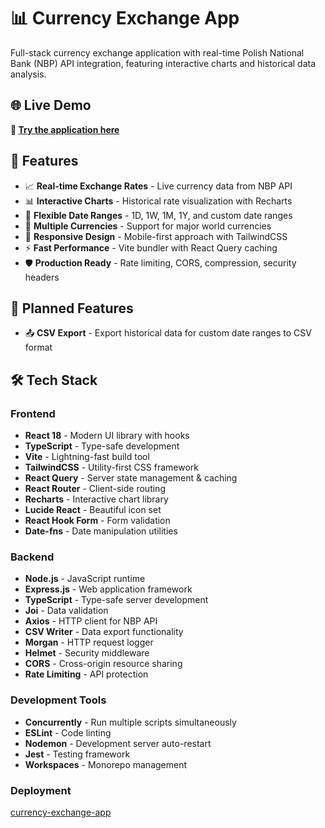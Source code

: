 # 📊 Currency Exchange App

Full-stack currency exchange application with real-time Polish National Bank (NBP) API integration, featuring interactive charts and historical data analysis.

## 🌐 Live Demo

**🚀 [Try the application here](https://app.oki.dev/currency-exchange-app)**

## 🚀 Features

- 📈 **Real-time Exchange Rates** - Live currency data from NBP API
- 📊 **Interactive Charts** - Historical rate visualization with Recharts
- 📅 **Flexible Date Ranges** - 1D, 1W, 1M, 1Y, and custom date ranges
- 💱 **Multiple Currencies** - Support for major world currencies
- 📱 **Responsive Design** - Mobile-first approach with TailwindCSS
- ⚡ **Fast Performance** - Vite bundler with React Query caching
- 🛡️ **Production Ready** - Rate limiting, CORS, compression, security headers

## 🔮 Planned Features

- 📤 **CSV Export** - Export historical data for custom date ranges to CSV format

## 🛠️ Tech Stack

### Frontend

- **React 18** - Modern UI library with hooks
- **TypeScript** - Type-safe development
- **Vite** - Lightning-fast build tool
- **TailwindCSS** - Utility-first CSS framework
- **React Query** - Server state management & caching
- **React Router** - Client-side routing
- **Recharts** - Interactive chart library
- **Lucide React** - Beautiful icon set
- **React Hook Form** - Form validation
- **Date-fns** - Date manipulation utilities

### Backend

- **Node.js** - JavaScript runtime
- **Express.js** - Web application framework
- **TypeScript** - Type-safe server development
- **Joi** - Data validation
- **Axios** - HTTP client for NBP API
- **CSV Writer** - Data export functionality
- **Morgan** - HTTP request logger
- **Helmet** - Security middleware
- **CORS** - Cross-origin resource sharing
- **Rate Limiting** - API protection

### Development Tools

- **Concurrently** - Run multiple scripts simultaneously
- **ESLint** - Code linting
- **Nodemon** - Development server auto-restart
- **Jest** - Testing framework
- **Workspaces** - Monorepo management

### Deployment

[currency-exchange-app](https://oki.dev/app/currency-exchange-app)
